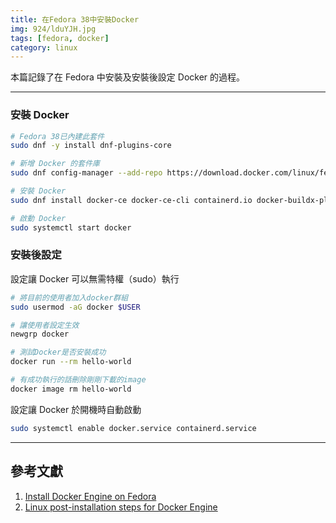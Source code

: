 ```yaml
---
title: 在Fedora 38中安裝Docker
img: 924/lduYJH.jpg
tags: [fedora, docker]
category: linux
---
```


本篇記錄了在 Fedora 中安裝及安裝後設定 Docker 的過程。

<!--more-->

---

### 安裝 Docker

```bash
# Fedora 38已內建此套件
sudo dnf -y install dnf-plugins-core

# 新增 Docker 的套件庫
sudo dnf config-manager --add-repo https://download.docker.com/linux/fedora/docker-ce.repo

# 安裝 Docker
sudo dnf install docker-ce docker-ce-cli containerd.io docker-buildx-plugin docker-compose-plugin

# 啟動 Docker
sudo systemctl start docker
```

### 安裝後設定

設定讓 Docker 可以無需特權（sudo）執行

```bash
# 將目前的使用者加入docker群組
sudo usermod -aG docker $USER

# 讓使用者設定生效
newgrp docker

# 測試Docker是否安裝成功
docker run --rm hello-world

# 有成功執行的話刪除剛剛下載的image
docker image rm hello-world
```

設定讓 Docker 於開機時自動啟動

```bash
sudo systemctl enable docker.service containerd.service
```

---

## 參考文獻

1. [Install Docker Engine on Fedora](https://docs.docker.com/engine/install/fedora/)
2. [Linux post-installation steps for Docker Engine](https://docs.docker.com/engine/install/linux-postinstall/)
